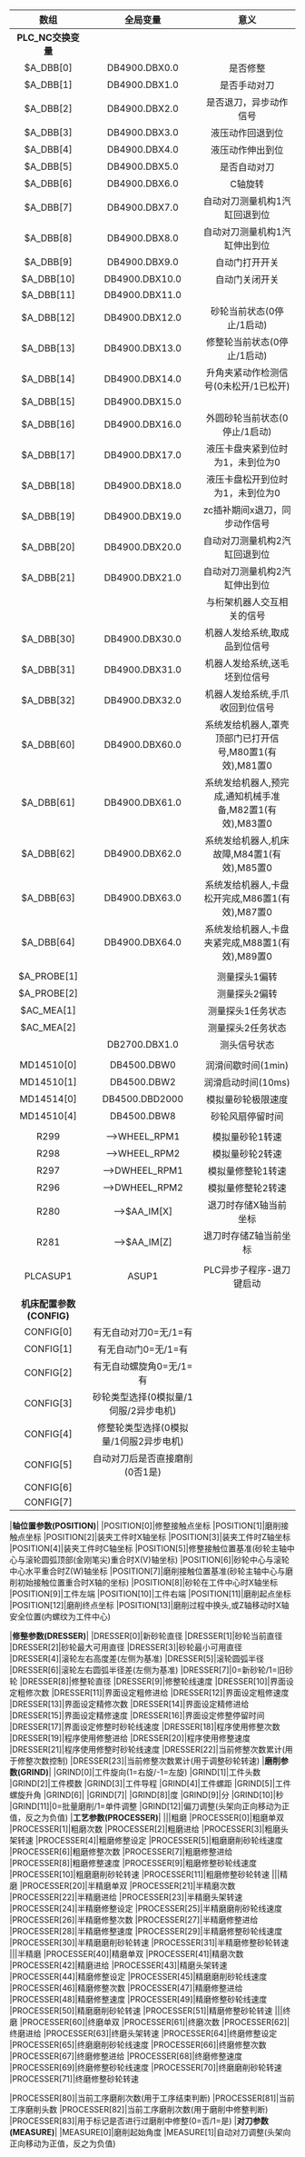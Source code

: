 #

|数组|全局变量|意义
|:----:|:----:|:----:|
|**PLC_NC交换变量**|
|$A_DBB[0]|DB4900.DBX0.0|是否修整
|$A_DBB[1]|DB4900.DBX1.0|是否手动对刀
|$A_DBB[2]|DB4900.DBX2.0|是否退刀，异步动作信号
|$A_DBB[3]|DB4900.DBX3.0|液压动作回退到位
|$A_DBB[4]|DB4900.DBX4.0|液压动作伸出到位
|$A_DBB[5]|DB4900.DBX5.0|是否自动对刀
|$A_DBB[6]|DB4900.DBX6.0|C轴旋转
|$A_DBB[7]|DB4900.DBX7.0|自动对刀测量机构1汽缸回退到位
|$A_DBB[8]|DB4900.DBX8.0|自动对刀测量机构1汽缸伸出到位
|$A_DBB[9]|DB4900.DBX9.0|自动门打开开关
|$A_DBB[10]|DB4900.DBX10.0|自动门关闭开关
|$A_DBB[11]|DB4900.DBX11.0|
|$A_DBB[12]|DB4900.DBX12.0|砂轮当前状态(0停止/1启动)
|$A_DBB[13]|DB4900.DBX13.0|修整轮当前状态(0停止/1启动)
|$A_DBB[14]|DB4900.DBX14.0|升角夹紧动作检测信号(0未松开/1已松开)
|$A_DBB[15]|DB4900.DBX15.0|
|$A_DBB[16]|DB4900.DBX16.0|外圆砂轮当前状态(0停止/1启动)
|$A_DBB[17]|DB4900.DBX17.0|液压卡盘夹紧到位时为1，未到位为0
|$A_DBB[18]|DB4900.DBX18.0|液压卡盘松开到位时为1，未到位为0
|$A_DBB[19]|DB4900.DBX19.0|zc插补期间x退刀，同步动作信号
|$A_DBB[20]|DB4900.DBX20.0|自动对刀测量机构2汽缸回退到位
|$A_DBB[21]|DB4900.DBX21.0|自动对刀测量机构2汽缸伸出到位
|||与桁架机器人交互相关的信号
|$A_DBB[30]|DB4900.DBX30.0|机器人发给系统,取成品到位信号
|$A_DBB[31]|DB4900.DBX31.0|机器人发给系统,送毛坯到位信号
|$A_DBB[32]|DB4900.DBX32.0|机器人发给系统,手爪收回到位信号
|$A_DBB[60]|DB4900.DBX60.0|系统发给机器人,罩壳顶部门已打开信号,M80置1(有效),M81置0
|$A_DBB[61]|DB4900.DBX61.0|系统发给机器人,预完成,通知机械手准备,M82置1(有效),M83置0
|$A_DBB[62]|DB4900.DBX62.0|系统发给机器人,机床故障,M84置1(有效),M85置0
|$A_DBB[63]|DB4900.DBX63.0|系统发给机器人,卡盘松开完成,M86置1(有效),M87置0
|$A_DBB[64]|DB4900.DBX64.0|系统发给机器人,卡盘夹紧完成,M88置1(有效),M89置0
|||
|$A_PROBE[1]||测量探头1偏转
|$A_PROBE[2]||测量探头2偏转
|$AC_MEA[1]||测量探头1任务状态
|$AC_MEA[2]||测量探头2任务状态
||DB2700.DBX1.0|测头信号状态
|||
|MD14510[0]|DB4500.DBW0|润滑间歇时间(1min)
|MD14510[1]|DB4500.DBW2|润滑启动时间(10ms)
|MD14514[0]|DB4500.DBD2000|模拟量砂轮极限速度
|MD14510[4]|DB4500.DBW8|砂轮风扇停留时间
|||
|R299|-->WHEEL_RPM1|模拟量砂轮1转速
|R298|-->WHEEL_RPM2|模拟量砂轮2转速
|R297|-->DWHEEL_RPM1|模拟量修整轮1转速
|R296|-->DWHEEL_RPM2|模拟量修整轮2转速
|R280|-->$AA_IM[X]|退刀时存储X轴当前坐标
|R281|-->$AA_IM[Z]|退刀时存储Z轴当前坐标
|||
|PLCASUP1|ASUP1|PLC异步子程序-退刀键启动
|||
|**机床配置参数(CONFIG)**|
|CONFIG[0]|有无自动对刀0=无/1=有
|CONFIG[1]|有无自动门0=无/1=有
|CONFIG[2]|有无自动螺旋角0=无/1=有
|CONFIG[3]|砂轮类型选择(0模拟量/1伺服/2异步电机)
|CONFIG[4]|修整轮类型选择(0模拟量/1伺服2异步电机)
|CONFIG[5]|自动对刀后是否直接磨削(0否1是)
|CONFIG[6]|
|CONFIG[7]|


|**轴位置参数(POSITION)**|
|POSITION[0]|修整接触点坐标
|POSITION[1]|磨削接触点坐标
|POSITION[2]|装夹工件时X轴坐标
|POSITION[3]|装夹工件时Z轴坐标
|POSITION[4]|装夹工件时C轴坐标
|POSITION[5]|修整接触位置基准(砂轮主轴中心与滚轮圆弧顶部(金刚笔尖)重合时X(V)轴坐标)
|POSITION[6]|砂轮中心与滚轮中心水平重合时Z(W)轴坐标
|POSITION[7]|磨削接触位置基准(砂轮主轴中心与磨削初始接触位置重合时X轴的坐标)
|POSITION[8]|砂轮在工件中心时X轴坐标
|POSITION[9]|工件左端
|POSITION[10]|工件右端
|POSITION[11]|磨削起点坐标
|POSITION[12]|磨削终点坐标
|POSITION[13]|磨削过程中换头,或Z轴移动时X轴安全位置(内螺纹为工件中心)

|**修整参数(DRESSER)**|
|DRESSER[0]|新砂轮直径
|DRESSER[1]|砂轮当前直径
|DRESSER[2]|砂轮最大可用直径
|DRESSER[3]|砂轮最小可用直径
|DRESSER[4]|滚轮左右高度差(左侧为基准)
|DRESSER[5]|滚轮圆弧半径
|DRESSER[6]|滚轮左右圆弧半径差(左侧为基准)
|DRESSER[7]|0=新砂轮/1=旧砂轮
|DRESSER[8]|修整轮直径
|DRESSER[9]|修整轮线速度
|DRESSER[10]|界面设定粗修次数
|DRESSER[11]|界面设定粗修进给
|DRESSER[12]|界面设定粗修速度
|DRESSER[13]|界面设定精修次数
|DRESSER[14]|界面设定精修进给
|DRESSER[15]|界面设定精修速度
|DRESSER[16]|界面设定修整停留时间
|DRESSER[17]|界面设定修整时砂轮线速度
|DRESSER[18]|程序使用修整次数
|DRESSER[19]|程序使用修整进给
|DRESSER[20]|程序使用修整速度
|DRESSER[21]|程序使用修整时砂轮线速度
|DRESSER[22]|当前修整次数累计(用于修整次数控制)
|DRESSER[23]|当前修整次数累计(用于调整砂轮转速)
|**磨削参数(GRIND)**|
|GRIND[0]|工件旋向(1=右旋/-1=左旋)
|GRIND[1]|工件头数
|GRIND[2]|工件模数
|GRIND[3]|工件导程
|GRIND[4]|工件螺距
|GRIND[5]|工件螺旋升角
|GRIND[6]|
|GRIND[7]|
|GRIND[8]|度
|GRIND[9]|分
|GRIND[10]|秒
|GRIND[11]|0=批量磨削/1=单件调整
|GRIND[12]|偏刀调整(头架向正向移动为正值，反之为负值)
|**工艺参数(PROCESSER)**|
|||粗磨
|PROCESSER[0]|粗磨单双
|PROCESSER[1]|粗磨次数
|PROCESSER[2]|粗磨进给
|PROCESSER[3]|粗磨头架转速
|PROCESSER[4]|粗磨修整设定
|PROCESSER[5]|粗磨磨削砂轮线速度
|PROCESSER[6]|粗磨修整次数
|PROCESSER[7]|粗磨修整进给
|PROCESSER[8]|粗磨修整速度
|PROCESSER[9]|粗磨修整砂轮线速度
|PROCESSER[10]|粗磨磨削砂轮转速
|PROCESSER[11]|粗磨修整砂轮转速
|||精磨
|PROCESSER[20]|半精磨单双
|PROCESSER[21]|半精磨次数
|PROCESSER[22]|半精磨进给
|PROCESSER[23]|半精磨头架转速
|PROCESSER[24]|半精磨修整设定
|PROCESSER[25]|半精磨磨削砂轮线速度
|PROCESSER[26]|半精磨修整次数
|PROCESSER[27]|半精磨修整进给
|PROCESSER[28]|半精磨修整速度
|PROCESSER[29]|半精磨修整砂轮线速度
|PROCESSER[30]|半精磨磨削砂轮转速
|PROCESSER[31]|半精磨修整砂轮转速
|||半精磨
|PROCESSER[40]|精磨单双
|PROCESSER[41]|精磨次数
|PROCESSER[42]|精磨进给
|PROCESSER[43]|精磨头架转速
|PROCESSER[44]|精磨修整设定
|PROCESSER[45]|精磨磨削砂轮线速度
|PROCESSER[46]|精磨修整次数
|PROCESSER[47]|精磨修整进给
|PROCESSER[48]|精磨修整速度
|PROCESSER[49]|精磨修整砂轮线速度
|PROCESSER[50]|精磨磨削砂轮转速
|PROCESSER[51]|精磨修整砂轮转速
|||终磨
|PROCESSER[60]|终磨单双
|PROCESSER[61]|终磨次数
|PROCESSER[62]|终磨进给
|PROCESSER[63]|终磨头架转速
|PROCESSER[64]|终磨修整设定
|PROCESSER[65]|终磨磨削砂轮线速度
|PROCESSER[66]|终磨修整次数
|PROCESSER[67]|终磨修整进给
|PROCESSER[68]|终磨修整速度
|PROCESSER[69]|终磨修整砂轮线速度
|PROCESSER[70]|终磨磨削砂轮转速
|PROCESSER[71]|终磨修整砂轮转速

|PROCESSER[80]|当前工序磨削次数(用于工序结束判断)
|PROCESSER[81]|当前工序磨削头数
|PROCESSER[82]|当前工序磨削次数(用于磨削中修整判断)
|PROCESSER[83]|用于标记是否进行过磨削中修整(0=否/1=是)
|**对刀参数(MEASURE)**|
|MEASURE[0]|磨削起始角度
|MEASURE[1]|自动对刀调整(头架向正向移动为正值，反之为负值)






